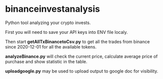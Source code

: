 # binanceinvestanalysis
Python tool analyzing your crypto invests.

First you will need to save your API keys into ENV file localy.

Then start **getAllTxBinancetoCsv.py** to get all the trades from binance since 2020-12-01 for all the available tokens.

**analyzeBinance.py** will check the current price, calculate average price of purchase and show statistic in the table.

**uploadgoogle.py** may be used to upload output to google doc for visibility. 
 
